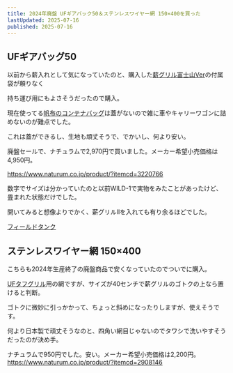 ```yaml
---
title: 2024年廃盤 UFギアバック50＆ステンレスワイヤー網 150×400を買った
lastUpdated: 2025-07-16 
published: 2025-07-16
---
```


<YouTube id="2KfwR0fdXHw" title="2024年廃盤 UFギアバック50＆ステンレスワイヤー網 150×400を買った" aspect="9:16" />

## UFギアバッグ50

以前から薪入れとして気になっていたのと、購入した[薪グリル富士山Ver](/takibi/2025-07-makiguriru2-fujisan-tukatta.md)の付属袋が頼りなく

持ち運び用にもよさそうだったので購入。

現在使ってる[帆布のコンテナバッグ](https://store.captainstag.net/products/detail/8196)は蓋がないので雑に車やキャリーワゴンに詰めないのが難点でした。

これは蓋ができるし、生地も頑丈そうで、でかいし、何より安い。

廃盤セールで、ナチュラムで2,970円で買いました。メーカー希望小売価格は4,950円。

https://www.naturum.co.jp/product/?itemcd=3220766

数字でサイズは分かっていたのと以前WILD-1で実物をみたことがあったけど、畳まれた状態だけでした。

開いてみると想像よりでかく、薪グリルⅡを入れても有り余るほどでした。

[フィールドタンク](https://www.uniflame.co.jp/product/611685)


## ステンレスワイヤー網 150×400

こちらも2024年生産終了の廃盤商品で安くなっていたのでついでに購入。

[UFタフグリル](https://www.uniflame.co.jp/product/665404)用の網ですが、サイズが40センチで薪グリルのゴトクの上なら置けると判断。

ゴトクに微妙に引っかかって、ちょっと斜めになったりしますが、使えそうです。

何より日本製で頑丈そうなのと、四角い網目じゃないのでタワシで洗いやすそうだったのが決め手。

ナチュラムで950円でした。安い。メーカー希望小売価格は2,200円。
https://www.naturum.co.jp/product/?itemcd=2908146
